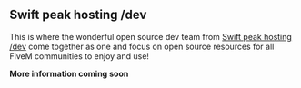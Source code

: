 ## Swift peak hosting /dev

This is where the wonderful open source dev team from [Swift peak hosting /dev](https://discord.com/24kRGtkeHq) come together as one and focus on open source resources for all FiveM communities to enjoy and use!

<b>More information coming soon</b>
